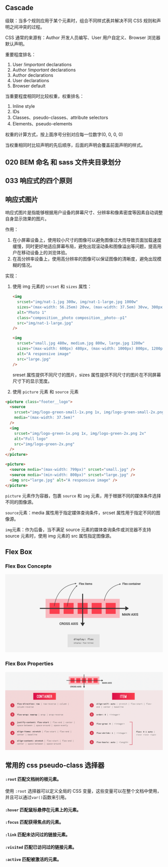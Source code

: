 #

## Cascade

级联：当多个规则应用于某个元素时，组合不同样式表并解决不同 CSS 规则和声明之间冲突的过程。

CSS 通常的来源有：Author 开发人员编写、User 用户自定义、Browser 浏览器默认声明。

重要程度排名：

1. User _!important_ declarations
2. Author _!important_ declarations
3. Author declarations
4. User declarations
5. Browser default

当重要程度相同时比较权重，权重排名：

1. Inline style
2. IDs
3. Classes、pseudo-classes、attribute selectors
4. Elements、pseudo-elements

权重的计算方式，按上面序号分别对应每一位数字(0, 0, 0, 0)

当权重相同时比较声明的先后顺序，后面的声明会覆盖前面声明的样式。

## 020 BEM 命名 和 sass 文件夹目录划分

## 033 响应式的四个原则

## 响应式图片

响应式图片是指能够根据用户设备的屏幕尺寸、分辨率和像素密度等因素自动调整自身显示效果的图片。

作用：

1. 在小屏幕设备上，使用较小尺寸的图像可以避免图像过大而导致页面加载速度缓慢，同时更好地适应屏幕布局，避免出现滚动条和图像溢出等问题，提高用户在移动设备上的浏览体验。
2. 在高分辨率设备上，使用高分辨率的图像可以保证图像的清晰度，避免出现模糊的情况。

实现：

1. 使用 img 元素的 `srcset` 和 `sizes` 属性：

   ```html
   <img
     srcset="img/nat-1.jpg 300w, img/nat-1-large.jpg 1000w"
     sizes="(max-width: 56.25em) 20vw, (max-width: 37.5em) 30vw, 300px"
     alt="Photo 1"
     class="composition__photo composition__photo--p1"
     src="img/nat-1-large.jpg"
   />
   ```

   ```html
   <img
     srcset="small.jpg 480w, medium.jpg 800w, large.jpg 1200w"
     sizes="(max-width: 600px) 480px, (max-width: 1000px) 800px, 1200px"
     alt="A responsive image"
     src="large.jpg"
   />
   ```

   sreset 属性提供不同尺寸的图片，sizes 属性提供不同尺寸的图片在不同屏幕尺寸下的显示宽度。

2. 使用 `picture` 元素 和 `source` 元素

```html
<picture class="footer__logo">
  <source
    srcset="img/logo-green-small-1x.png 1x, img/logo-green-small-2x.png 2x"
    media="(max-width: 37.5em)"
  />
  <img
    srcset="img/logo-green-1x.png 1x, img/logo-green-2x.png 2x"
    alt="Full logo"
    src="img/logo-green-2x.png"
  />
</picture>
```

```html
<picture>
  <source media="(max-width: 799px)" srcset="small.jpg" />
  <source media="(min-width: 800px)" srcset="large.jpg" />
  <img src="large.jpg" alt="A responsive image" />
</picture>
```

`picture` 元素作为容器，包裹 `source` 和 `img` 元素，用于根据不同的媒体条件选择不同的图像源。

`source`元素：media 属性用于指定媒体查询条件，srcset 属性用于指定不同的图像源。

`img`元素：作为后备，当不满足 source 元素的媒体查询条件或浏览器不支持 source 元素时，使用 img 元素的 src 属性指定图像源。

## Flex Box

### Flex Box Concepte

![flex box concept](./images/flexbox-concepts.png)

### Flex Box Properties

![flex box properties](./images/flexbox-properties.png)

## 常用的 css pseudo-class 选择器

#### `:root` 匹配文档树的根元素。

使用 `:root` 选择器可以定义全局的 CSS 变量，这些变量可以在整个文档中使用，并且可以通过`var()`函数来引用。

#### `:hover` 匹配鼠标悬停在元素上的元素。

#### `:focus` 匹配获得焦点的元素。

#### `:link` 匹配未访问过的链接元素。

#### `:visited` 匹配已访问过的链接元素。

#### `:active` 匹配被激活的元素。
